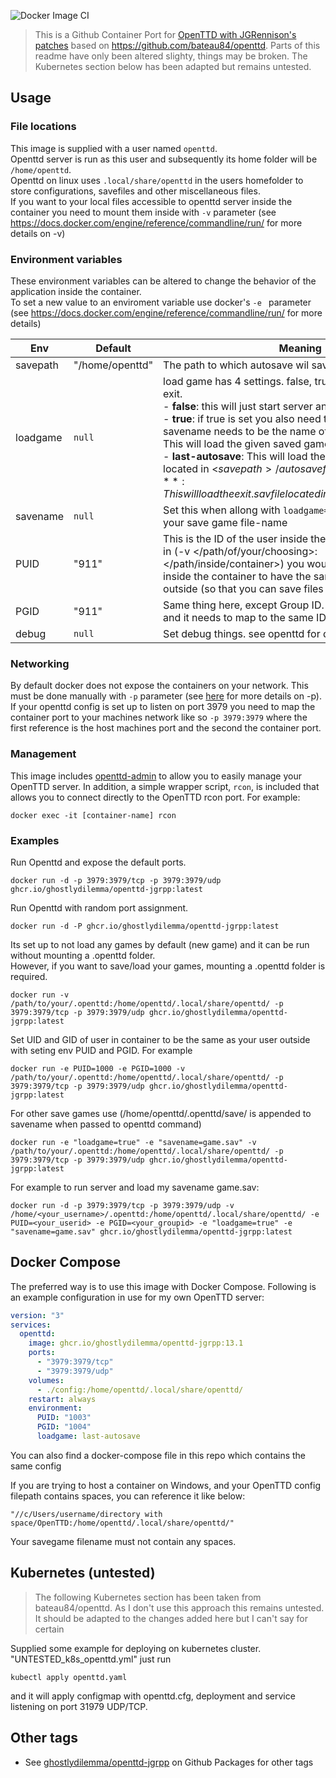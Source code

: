 ![Docker Image CI](https://github.com/ghostlydilemma/openttd-jgrpp/workflows/Docker%20Image%20CI/badge.svg?branch=main)

> This is a Github Container Port for [OpenTTD with JGRennison's patches](https://github.com/JGRennison/OpenTTD-patches) based on https://github.com/bateau84/openttd. Parts of this readme have only been altered slighty, things may be broken. The Kubernetes section below has been adapted but remains untested.

## Usage

### File locations

This image is supplied with a user named `openttd`.  
Openttd server is run as this user and subsequently its home folder will be `/home/openttd`.  
Openttd on linux uses `.local/share/openttd` in the users homefolder to store configurations, savefiles and other miscellaneous files.  
If you want to your local files accessible to openttd server inside the container you need to mount them inside with `-v` parameter (see https://docs.docker.com/engine/reference/commandline/run/ for more details on -v)

### Environment variables

These environment variables can be altered to change the behavior of the application inside the container.  
To set a new value to an enviroment variable use docker's `-e ` parameter (see https://docs.docker.com/engine/reference/commandline/run/ for more details)

| Env      | Default         | Meaning                                                                                                                                                                                                                                                                                                                                                                                                                                                                                 |
| -------- | --------------- | --------------------------------------------------------------------------------------------------------------------------------------------------------------------------------------------------------------------------------------------------------------------------------------------------------------------------------------------------------------------------------------------------------------------------------------------------------------------------------------- |
| savepath | "/home/openttd" | The path to which autosave wil save                                                                                                                                                                                                                                                                                                                                                                                                                                                     |
| loadgame | `null`          | load game has 4 settings. false, true, last-autosave and exit.<br> - **false**: this will just start server and create a new game.<br> - **true**: if true is set you also need to set savename. savename needs to be the name of the saved game file. This will load the given saved game.<br> - **last-autosave**: This will load the last autosaved game located in <$savepath>/autosave folder.<br>  - **exit**: This will load the exit.sav file located in <$savepath>/autosave/. |
| savename | `null`          | Set this when allong with `loadgame=true` to the value of your save game file-name                                                                                                                                                                                                                                                                                                                                                                                                      |
| PUID     | "911"           | This is the ID of the user inside the container. If you mount in (-v </path/of/your/choosing>:</path/inside/container>) you would need for the user inside the container to have the same ID as your user outside (so that you can save files for example).                                                                                                                                                                                                                             |
| PGID     | "911"           | Same thing here, except Group ID. Your user has a group, and it needs to map to the same ID inside the container.                                                                                                                                                                                                                                                                                                                                                                       |
| debug    | `null`          | Set debug things. see openttd for debug options                                                                                                                                                                                                                                                                                                                                                                                                                                         |

### Networking

By default docker does not expose the containers on your network. This must be done manually with `-p` parameter (see [here](https://docs.docker.com/engine/reference/commandline/run/) for more details on -p).
If your openttd config is set up to listen on port 3979 you need to map the container port to your machines network like so `-p 3979:3979` where the first reference is the host machines port and the second the container port.

### Management

This image includes [openttd-admin](https://github.com/sdassow/openttd-admin) to allow you to easily manage your OpenTTD
server. In addition, a simple wrapper script, `rcon`, is included that allows you to connect directly to the OpenTTD
rcon port. For example:

    docker exec -it [container-name] rcon

### Examples

Run Openttd and expose the default ports.

    docker run -d -p 3979:3979/tcp -p 3979:3979/udp ghcr.io/ghostlydilemma/openttd-jgrpp:latest

Run Openttd with random port assignment.

    docker run -d -P ghcr.io/ghostlydilemma/openttd-jgrpp:latest

Its set up to not load any games by default (new game) and it can be run without mounting a .openttd folder.  
However, if you want to save/load your games, mounting a .openttd folder is required.

    docker run -v /path/to/your/.openttd:/home/openttd/.local/share/openttd/ -p 3979:3979/tcp -p 3979:3979/udp ghcr.io/ghostlydilemma/openttd-jgrpp:latest

Set UID and GID of user in container to be the same as your user outside with seting env PUID and PGID.
For example

    docker run -e PUID=1000 -e PGID=1000 -v /path/to/your/.openttd:/home/openttd/.local/share/openttd/ -p 3979:3979/tcp -p 3979:3979/udp ghcr.io/ghostlydilemma/openttd-jgrpp:latest

For other save games use (/home/openttd/.openttd/save/ is appended to savename when passed to openttd command)

    docker run -e "loadgame=true" -e "savename=game.sav" -v /path/to/your/.openttd:/home/openttd/.local/share/openttd/ -p 3979:3979/tcp -p 3979:3979/udp ghcr.io/ghostlydilemma/openttd-jgrpp:latest

For example to run server and load my savename game.sav:

    docker run -d -p 3979:3979/tcp -p 3979:3979/udp -v /home/<your_username>/.openttd:/home/openttd/.local/share/openttd/ -e PUID=<your_userid> -e PGID=<your_groupid> -e "loadgame=true" -e "savename=game.sav" ghcr.io/ghostlydilemma/openttd-jgrpp:latest

## Docker Compose

The preferred way is to use this image with Docker Compose. Following is an example configuration in use for my own OpenTTD server:

```yaml
version: "3"
services:
  openttd:
    image: ghcr.io/ghostlydilemma/openttd-jgrpp:13.1
    ports:
      - "3979:3979/tcp"
      - "3979:3979/udp"
    volumes:
      - ./config:/home/openttd/.local/share/openttd/
    restart: always
    environment:
      PUID: "1003"
      PGID: "1004"
      loadgame: last-autosave
```

You can also find a docker-compose file in this repo which contains the same config

If you are trying to host a container on Windows, and your OpenTTD config filepath contains spaces, you can reference it like below:

```
"//c/Users/username/directory with space/OpenTTD:/home/openttd/.local/share/openttd/"
```

Your savegame filename must not contain any spaces.

## Kubernetes (untested)

> The following Kubernetes section has been taken from bateau84/openttd. As I don't use this approach this remains untested. It should be adapted to the changes added here but I can't say for certain

Supplied some example for deploying on kubernetes cluster. "UNTESTED_k8s_openttd.yml"
just run

    kubectl apply openttd.yaml

and it will apply configmap with openttd.cfg, deployment and service listening on port 31979 UDP/TCP.

## Other tags

- See [ghostlydilemma/openttd-jgrpp](https://github.com/ghostlydilemma/openttd-jgrpp/pkgs/container/openttd/versions) on Github Packages for other tags
